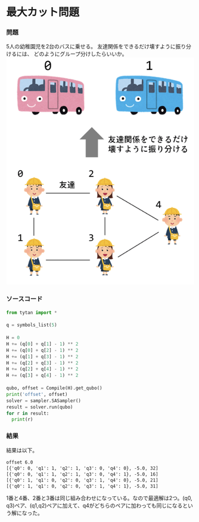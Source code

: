 # 最大カット問題


### 問題

5人の幼稚園児を2台のバスに乗せる。
友達関係をできるだけ壊すように振り分けるには、
どのようにグループ分けしたらいいか。
![MaxCut1](./pic/MaxCut1.png)

### ソースコード

```python
from tytan import *

q = symbols_list(5)

H = 0
H += (q[0] + q[1] - 1) ** 2
H += (q[0] + q[2] - 1) ** 2
H += (q[1] + q[3] - 1) ** 2
H += (q[2] + q[3] - 1) ** 2
H += (q[2] + q[4] - 1) ** 2
H += (q[3] + q[4] - 1) ** 2

qubo, offset = Compile(H).get_qubo()
print('offset', offset)
solver = sampler.SASampler()
result = solver.run(qubo)
for r in result:
  print(r)
```

### 結果

結果は以下。

```
offset 6.0
[{'q0': 0, 'q1': 1, 'q2': 1, 'q3': 0, 'q4': 0}, -5.0, 32]
[{'q0': 0, 'q1': 1, 'q2': 1, 'q3': 0, 'q4': 1}, -5.0, 16]
[{'q0': 1, 'q1': 0, 'q2': 0, 'q3': 1, 'q4': 0}, -5.0, 21]
[{'q0': 1, 'q1': 0, 'q2': 0, 'q3': 1, 'q4': 1}, -5.0, 31]
```
1番と4番、2番と3番は同じ組み合わせになっている。なので最適解は2つ。(q0, q3)ペア、(q1,q2)ペアに加えて、q4がどちらのペアに加わっても同じになるという解になった。
